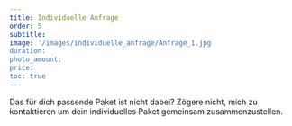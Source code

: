 ```yaml
---
title: Individuelle Anfrage
order: 5
subtitle: 
image: '/images/individuelle_anfrage/Anfrage_1.jpg
duration: 
photo_amount: 
price: 
toc: true
--- 
```


Das für dich passende Paket ist nicht dabei? Zögere nicht, mich zu kontaktieren um dein individuelles Paket gemeinsam zusammenzustellen. 
